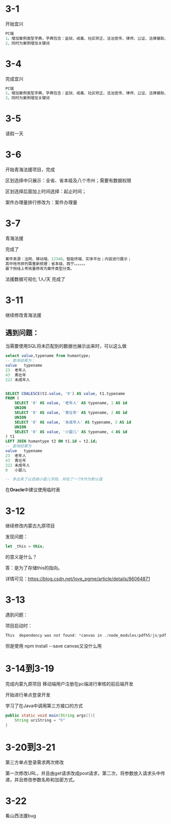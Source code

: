 # 3-1

开始宜兴

~~~java
PC端
1、增加案例类型字典，字典包含：监狱、戒毒、社区矫正、法治宣传、律师、公证、法律援助、人民调解、法律职业资格考试、司法鉴定、其他；
2、同时为案例增加关键词

~~~

# 3-4

完成宜兴

~~~java
PC端
1、增加案例类型字典，字典包含：监狱、戒毒、社区矫正、法治宣传、律师、公证、法律援助、人民调解、法律职业资格考试、司法鉴定、其他；
2、同时为案例增加关键词
~~~

# 3-5

请假一天

# 3-6

开始青海法援项目，完成

区划选择中只展示：全省、省本级及八个市州；需要有数据权限

区划选择后面加上时间选择：起止时间；

案件办理量排行修改为：案件办理量

# 3-7

青海法援

完成了

~~~java
案件来源：法网、移动端、12348、智能终端、实体平台；内容进行展示；
其中地市排列需重新梳理：省本级、西宁。。。。。。
最下侧线上考核量修改为案件类型分类。
~~~

法援数据可视化 1人/天  完成了



# 3-11 

继续修改青海法援

## 遇到问题：

当需要使用SQL将未匹配到的数据也展示出来时，可以这么做

~~~sql
select value,typename from humantype;
-- 查询结果为：
value	typename
23	老年人
43	青壮年
222	未成年人


SELECT COALESCE(t2.value, '0') AS value, t1.typename
FROM (
    SELECT '0' AS value, '老年人' AS typename, 1 AS id
    UNION
    SELECT '0' AS value, '青壮年' AS typename, 2 AS id
    UNION
    SELECT '0' AS value, '未成年人' AS typename, 3 AS id
    UNION
    SELECT '0' AS value, '小婴儿' AS typename, 4 AS id
) t1
LEFT JOIN humantype t2 ON t1.id = t2.id;
-- 查询结果为
value	typename
23	老年人
43	青壮年
222	未成年人
0	小婴儿

-- 多出来了以恶搞小婴儿字段，并给了一个0作为默认值
~~~

在**Oracle**中建议使用临时表

# 3-12 

继续修改内蒙古九原项目

发现问题：

~~~javascript
let _this = this;
~~~

的意义是什么？

答：是为了存储this的指向。

详情可见：https://blog.csdn.net/love_pgme/article/details/86064871



# 3-13

遇到问题：

项目启动时：

~~~java
This  dependency was not found: *canvas in ./node_modules/pdfh5/js/pdf.js to install it, you can run: npm install --save canvas怎么解决
~~~

但是使用  npm install --save canvas又没什么用



# 3-14到3-19

完成内蒙九原项目 移动端用户注册在pc端进行审核的前后端开发

开始进行单点登录开发

学习了在Java中调用第三方接口的方式

~~~java
public static void main(String args[]){
    String uriString = "h"
}
~~~



# 3-20到3-21

第三方单点登录需求两次修改

第一次修改URL，并且由get请求改成post请求，第二次，将参数放入请求头中传递，并且修改参数名称和加密方式。

# 3-22

看山西法援bug
